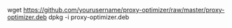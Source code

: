 wget https://github.com/yourusername/proxy-optimizer/raw/master/proxy-optimizer.deb
dpkg -i proxy-optimizer.deb
